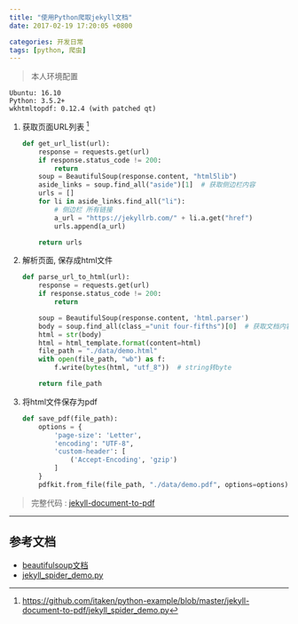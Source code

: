```yaml
---
title: "使用Python爬取jekyll文档"
date: 2017-02-19 17:20:05 +0800

categories: 开发日常
tags: [python, 爬虫]
---
```


>本人环境配置
```
Ubuntu: 16.10
Python: 3.5.2+
wkhtmltopdf: 0.12.4 (with patched qt)
```

1. 获取页面URL列表 [^1]

    ```python
    def get_url_list(url):
        response = requests.get(url)
        if response.status_code != 200:
            return
        soup = BeautifulSoup(response.content, "html5lib")
        aside_links = soup.find_all("aside")[1]  # 获取侧边栏内容
        urls = []
        for li in aside_links.find_all("li"):
            # 侧边栏 所有链接
            a_url = "https://jekyllrb.com/" + li.a.get("href")
            urls.append(a_url)

        return urls
    ```

1. 解析页面, 保存成html文件

    ```python
    def parse_url_to_html(url):
        response = requests.get(url)
        if response.status_code != 200:
            return

        soup = BeautifulSoup(response.content, 'html.parser')
        body = soup.find_all(class_="unit four-fifths")[0]  # 获取文档内容
        html = str(body)
        html = html_template.format(content=html)
        file_path = "./data/demo.html"
        with open(file_path, "wb") as f:
            f.write(bytes(html, "utf_8"))  # string转byte

        return file_path
    ```

1. 将html文件保存为pdf

    ```python
    def save_pdf(file_path):
        options = {
            'page-size': 'Letter',
            'encoding': "UTF-8",
            'custom-header': [
                ('Accept-Encoding', 'gzip')
            ]
        }
        pdfkit.from_file(file_path, "./data/demo.pdf", options=options)
    ```

> 完整代码 : [jekyll-document-to-pdf](https://github.com/itaken/python-example/tree/master/jekyll-document-to-pdf)

---
## 参考文档
- [beautifulsoup文档](http://beautifulsoup.readthedocs.io/zh_CN/v4.4.0/index.html?highlight=new_tag)
- [jekyll_spider_demo.py](https://github.com/itaken/python-example/blob/master/jekyll-document-to-pdf/jekyll_spider_demo.py)


[^1]: https://github.com/itaken/python-example/blob/master/jekyll-document-to-pdf/jekyll_spider_demo.py
